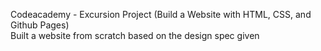 Codeacademy - Excursion Project (Build a Website with HTML, CSS, and Github Pages)<br>
Built a website from scratch based on the design spec given
